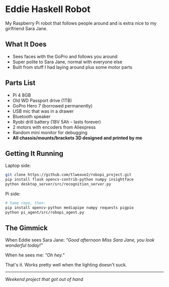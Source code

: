 # Eddie Haskell Robot

My Raspberry Pi robot that follows people around and is extra nice to my girlfriend Sara Jane.

## What It Does

- Sees faces with the GoPro and follows you around
- Super polite to Sara Jane, normal with everyone else
- Built from stuff I had laying around plus some motor parts

## Parts List

- Pi 4 8GB 
- Old WD Passport drive (1TB)
- GoPro Hero 7 (borrowed permanently)
- USB mic that was in a drawer
- Bluetooth speaker
- Ryobi drill battery (18V 5Ah - lasts forever)
- 2 motors with encoders from Aliexpress
- Random mini monitor for debugging
- **All chassis/mounts/brackets 3D designed and printed by me**

## Getting It Running

Laptop side:
```bash
git clone https://github.com/tlweave2/robopi_project.git
pip install flask opencv-contrib-python numpy insightface
python desktop_server/src/recognition_server.py
```

Pi side:
```bash
# Same repo, then:
pip install opencv-python mediapipe numpy requests pigpio
python pi_agent/src/robopi_agent.py
```

## The Gimmick

When Eddie sees Sara Jane: *"Good afternoon Miss Sara Jane, you look wonderful today!"*

When he sees me: *"Oh hey."*

That's it. Works pretty well when the lighting doesn't suck.

---
*Weekend project that got out of hand*
